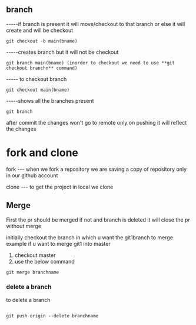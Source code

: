 ## branch  

-----if branch is present it will move/checkout to that branch or else it will create and will be checkout
```
git checkout -b main(bname)

```

-----creates branch but it will not be checkout
```
git branch main(bname) (inorder to checkout we need to use **git checkout branchn** command)
```

----- to checkout branch
```
git checkout main(bname) 
```

-----shows all the branches present
```
git branch 
```

after commit the changes won't go to remote only on pushing it will reflect the changes


# fork and clone

fork --- when we fork a repository we are saving a copy of repository only in our github account

clone --- to get the project in local we clone


## Merge
First the pr should be merged if not and branch is deleted it will close the pr without merge

initially checkout the branch in which u want the git1branch to merge example if u want to merge git1 into master 
1. checkout master 
2. use the below command
```
git merge branchname
```
### delete a branch

to delete a branch 
```git branch -d branchname

git push origin --delete branchname
```
